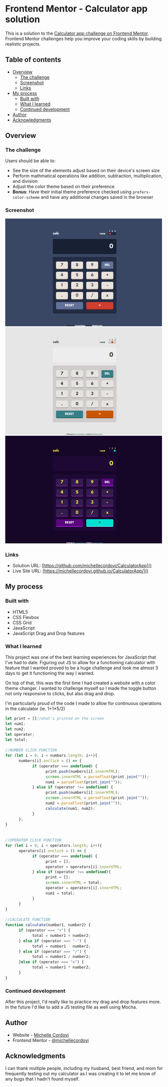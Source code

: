 # Frontend Mentor - Calculator app solution

This is a solution to the [Calculator app challenge on Frontend Mentor](https://www.frontendmentor.io/challenges/calculator-app-9lteq5N29). Frontend Mentor challenges help you improve your coding skills by building realistic projects. 

## Table of contents

- [Overview](#overview)
  - [The challenge](#the-challenge)
  - [Screenshot](#screenshot)
  - [Links](#links)
- [My process](#my-process)
  - [Built with](#built-with)
  - [What I learned](#what-i-learned)
  - [Continued development](#continued-development)
- [Author](#author)
- [Acknowledgments](#acknowledgments)

## Overview

### The challenge

Users should be able to:

- See the size of the elements adjust based on their device's screen size
- Perform mathmatical operations like addition, subtraction, multiplication, and division
- Adjust the color theme based on their preference
- **Bonus**: Have their initial theme preference checked using `prefers-color-scheme` and have any additional changes saved in the browser

### Screenshot

![](./design/theme1Final.png)
![](./design/lightModeFinal.png)
![](./design/darkModeFinal.png)


### Links

- Solution URL: [https://github.com/michellecordovi/CalculatorApp]()
- Live Site URL: [https://michellecordovi.github.io/CalculatorApp/]()

## My process

### Built with

- HTML5
- CSS Flexbox
- CSS Grid
- JavaScript
- JavaScript Drag and Drop features


### What I learned

This project was one of the best learning experiences for JavaScript that I've had to date. Figuring out JS to allow for a functioning calculator with feature that I wanted proved to be a huge challenge and took me almost 3 days to get it functioning the way I wanted.

On top of that, this was the first time I had created a website with a color theme changer. I wanted to challenge myself so I made the toggle button not only responsive to clicks, but also drag and drop.

I'm particularly proud of the code I made to allow for continuous operations in the calculator (ie. 1+1*5/2)
```js
let print = []//what's printed on the screen
let num1;
let num2;
let operator;
let total;

//NUMBER CLICK FUNCTION
for (let i = 0; i < numbers.length; i++){
      numbers[i].onclick = () => {
            if (operator === undefined) {
                  print.push(numbers[i].innerHTML);
                  screen.innerHTML = parseFloat(print.join(""));
                  num1 = parseFloat(print.join(""));
            } else if (operator !== undefined) {
                  print.push(numbers[i].innerHTML);
                  screen.innerHTML = parseFloat(print.join(""));
                  num2 = parseFloat(print.join(""));
                  calculate(num1, num2);
            }
      };
}


//OPERATOR CLICK FUNCTION
for (let i = 0; i < operators.length; i++){
      operators[i].onclick = () => {
            if (operator === undefined) {
                  print = [];
                  operator = operators[i].innerHTML;
            } else if (operator !== undefined){
                  print = [];
                  screen.innerHTML = total;   
                  operator = operators[i].innerHTML;
                  num1 = total;
            } 
      }
}

//CALCULATE FUNCTION
function calculate(number1, number2) {
      if (operator === "+") {
            total = number1 + number2;
      } else if (operator === "-") {
            total = number1 - number2;
      } else if (operator === "/") {
            total = number1 / number2;
      }else if (operator === "x") {
            total = number1 * number2;
      }
}
```

### Continued development

After this project, I'd really like to practice my drag and drop features more. In the future I'd like to add a JS testing file as well using Mocha.

## Author

- Website - [Michelle Cordovi](https://www.linkedin.com/in/michelle-cordovi-pt-dpt-35588683/)
- Frontend Mentor - [@michellecordovi](https://www.frontendmentor.io/profile/michellecordovi)


## Acknowledgments

I can thank multiple people, including my husband, best friend, and mom for frequently testing out my calculator as I was creating it to let me know of any bugs that I hadn't found myself.
